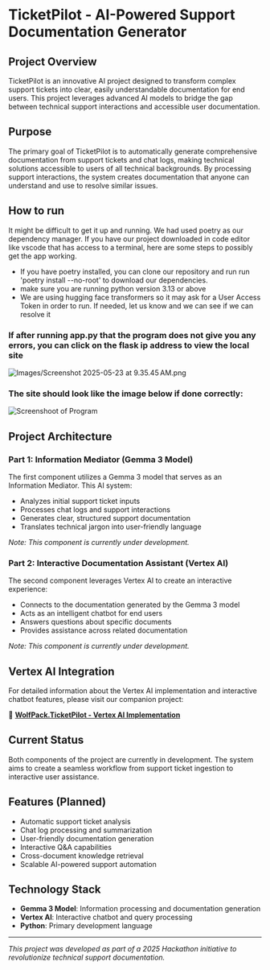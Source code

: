 # TicketPilot - AI-Powered Support Documentation Generator

## Project Overview

TicketPilot is an innovative AI project designed to transform complex support tickets into clear, easily understandable documentation for end users. This project leverages advanced AI models to bridge the gap between technical support interactions and accessible user documentation.

## Purpose

The primary goal of TicketPilot is to automatically generate comprehensive documentation from support tickets and chat logs, making technical solutions accessible to users of all technical backgrounds. By processing support interactions, the system creates documentation that anyone can understand and use to resolve similar issues.

## How to run

It might be difficult to get it up and running. We had used poetry as our dependency manager. If you have our project downloaded in code editor like vscode that has access to a terminal, here are some steps to possibly get the app working.
-  If you have poetry installed, you can clone our repository and run run 'poetry install --no-root' to download our dependencies.
-  make sure you are running python version 3.13 or above
-  We are using hugging face transformers so it may ask for a User Access Token in order to run. If needed, let us know and we can see if we can resolve it

### If after running app.py that the program does not give you any errors, you can click on the flask ip address to view the local site
![Images/Screenshot 2025-05-23 at 9.35.45 AM.png](https://github.com/DOliverSDI/WolfPack.TicketPilot/blob/main/Images/Screenshot%202025-05-23%20at%209.35.45%E2%80%AFAM.png)

### The site should look like the image below if done correctly:
![Screenshoot of Program](https://github.com/DOliverSDI/WolfPack.TicketPilot/blob/main/Images/Screenshot%202025-05-23%20at%209.35.15%E2%80%AFAM.png)

## Project Architecture

### Part 1: Information Mediator (Gemma 3 Model)
The first component utilizes a Gemma 3 model that serves as an Information Mediator. This AI system:
- Analyzes initial support ticket inputs
- Processes chat logs and support interactions
- Generates clear, structured support documentation
- Translates technical jargon into user-friendly language

*Note: This component is currently under development.*

### Part 2: Interactive Documentation Assistant (Vertex AI)
The second component leverages Vertex AI to create an interactive experience:
- Connects to the documentation generated by the Gemma 3 model
- Acts as an intelligent chatbot for end users
- Answers questions about specific documents
- Provides assistance across related documentation

*Note: This component is currently under development.*

## Vertex AI Integration

For detailed information about the Vertex AI implementation and interactive chatbot features, please visit our companion project:

🔗 **[WolfPack.TicketPilot - Vertex AI Implementation](https://doliversdi.github.io/WolfPack.TicketPilot/)**

## Current Status

Both components of the project are currently in development. The system aims to create a seamless workflow from support ticket ingestion to interactive user assistance.

## Features (Planned)

- Automatic support ticket analysis
- Chat log processing and summarization
- User-friendly documentation generation
- Interactive Q&A capabilities
- Cross-document knowledge retrieval
- Scalable AI-powered support automation

## Technology Stack

- **Gemma 3 Model**: Information processing and documentation generation
- **Vertex AI**: Interactive chatbot and query processing
- **Python**: Primary development language

---

*This project was developed as part of a 2025 Hackathon initiative to revolutionize technical support documentation.*

